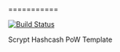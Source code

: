 ===========

[![Build Status](https://travis-ci.org/RazorLove/vegascoin.png?branch=master)](https://travis-ci.org/RazorLove/vegascoin)


Scrypt Hashcash PoW Template
